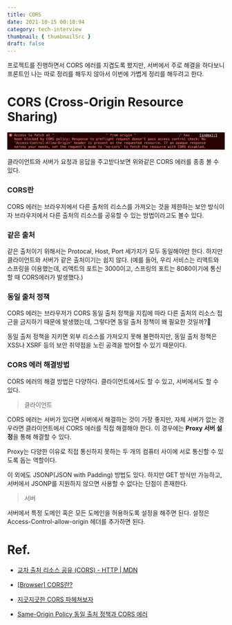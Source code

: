 ```yaml
---
title: CORS
date: 2021-10-15 00:10:94
category: tech-interview
thumbnail: { thumbnailSrc }
draft: false
---
```


프로젝트를 진행하면서 CORS 에러를 지겹도록 봤지만, 서버에서 주로 해결을 하다보니 프론트인 나는 따로 정리를 해두지 않아서 이번에 가볍게 정리를 해두려고 한다.

# CORS (Cross-Origin Resource Sharing)

<img src="./image/cors.png" />

클라이언트와 서버가 요청과 응답을 주고받다보면 위와같은 CORS 에러를 종종 볼 수 있다.

### CORS란

CORS 에러는 브라우저에서 다른 출처의 리소스를 가져오는 것을 제한하는 보안 방식이자 브라우저에서 다른 출처의 리소스를 공유할 수 있는 방법이라고도 볼수 있다.

### 같은 출처

같은 출처이기 위해서는 Protocal, Host, Port 세가지가 모두 동일해야만 한다. 하지만 클라이언트와 서버가 같은 출처이기는 쉽지 않다. (예를 들어, 우리 서비스는 리액트와 스프링을 이용했는데, 리액트의 포트는 3000이고, 스프링의 포트는 8080이기에 통신할 때 CORS에러가 발생했다.)

### 동일 출처 정책

CORS 에러는 브라우저가 CORS 동일 출처 정책을 지킴에 따라 다른 출처의 리소스 접근을 금지하기 때문에 발생했는데, 그렇다면 동일 출처 정책이 왜 필요한 것일까?🤔

동일 출처 정책을 지키면 외부 리소스를 가져오지 못해 불편하지만, 동일 출처 정책은 XSS나 XSRF 등의 보안 취약점을 노린 공격을 방어할 수 있기 때문이다.

### CORS 에러 해결방법

CORS 에러의 해결 방법은 다양하다. 클라이언트에서도 할 수 있고, 서버에서도 할 수 있다.

> 클라이언트
> 

CORS 에러는 서버가 있다면 서버에서 해결하는 것이 가장 좋지만, 자체 서버가 없는 경우라면 클라이언트에서 CORS 에러를 직접 해결해야 한다. 이 경우에는 **Proxy 서버 설정**을 통해 해결할 수 있다.

Proxy는 다양한 이유로 직접 통신하지 못하는 두 개의 컴퓨터 사이에 서로 통신할 수 있도록 돕는 역할이다.

이 외에도 JSONP(JSON with Padding) 방법도 있다. 하지만 GET 방식만 가능하고, 서버에서 JSONP를 지원하지 않으면 사용할 수 없다는 단점이 존재한다.

> 서버
> 

서버에서 특정 도메인 혹은 모든 도메인을 허용하도록 설정을 해주면 된다. 설정은 Access-Control-allow-origin 헤더를 추가하면 된다.


# Ref.

- [교차 출처 리소스 공유 (CORS) - HTTP | MDN](https://developer.mozilla.org/ko/docs/Web/HTTP/CORS)

- [[Browser] CORS란?](https://beomy.github.io/tech/browser/cors/)

- [지긋지긋한 CORS 파헤쳐보자](https://velog.io/@jmkim87/%EC%A7%80%EA%B8%8B%EC%A7%80%EA%B8%8B%ED%95%9C-CORS-%ED%8C%8C%ED%97%A4%EC%B3%90%EB%B3%B4%EC%9E%90)

- [Same-Origin Policy 동일 출처 정책과 CORS 에러](https://velog.io/@yejinh/CORS-4tk536f0db)